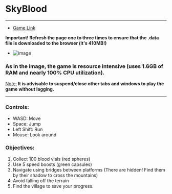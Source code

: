 <head>
  <link rel="stylesheet" href="https://cdn.jsdelivr.net/npm/bootstrap@4.0.0/dist/css/bootstrap.min.css" integrity="sha384-Gn5384xqQ1aoWXA+058RXPxPg6fy4IWvTNh0E263XmFcJlSAwiGgFAW/dAiS6JXm" crossorigin="anonymous">
</head>
<body>

  # SkyBlood
  ---
  
  - [Game Link](https://Tada-TOT.github.io/SkyBlood/)
  
  **Important! Refresh the page one to three times to ensure that the .data file is downloaded to the browser (it's 410MB!)**
  
  - ![image](https://github.com/user-attachments/assets/65c647e1-7aa9-455b-84c5-f638f8c145a2)
  
  ### As in the image, the game is resource intensive (uses 1.6GB of RAM and nearly 100% CPU utilization).
  <div class="alert alert-block alert-warning" role="alert">
    <ins>Note:</ins><strong> It is advisable to suspend/close other tabs and windows to play the game without lagging.</strong>
  </div>
  
  ---
  
  ### Controls:
  - WASD: Move
  - Space: Jump
  - Left Shift: Run
  - Mouse: Look around
  
  ### Objectives:
  1. Collect 100 blood vials (red spheres)
  2. Use 5 speed boosts (green capsules)
  3. Navigate using bridges between platforms (There are hidden! Find them by their shadow to cross the mountains)
  4. Avoid falling off the terrain
  5. Find the village to save your progress.
</body>
